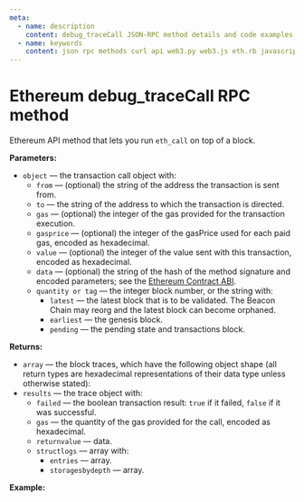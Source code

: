 ```yaml
---
meta:
  - name: description
    content: debug_traceCall JSON-RPC method details and code examples.
  - name: keywords
    content: json rpc methods curl api web3.py web3.js eth.rb javascript python ruby ethereum debug trace
---
```


# Ethereum debug_traceCall RPC method

Ethereum API method that lets you run `eth_call` on top of a block.

**Parameters:**

* `object` — the transaction call object with:
  * `from` — (optional) the string of the address the transaction is sent from.
  * `to` — the string of the address to which the transaction is directed.
  * `gas` — (optional) the integer of the gas provided for the transaction execution.
  * `gasprice` — (optional) the integer of the gasPrice used for each paid gas, encoded as hexadecimal.
  * `value` — (optional) the integer of the value sent with this transaction, encoded as hexadecimal.
  * `data` — (optional) the string of the hash of the method signature and encoded parameters; see the [Ethereum Contract ABI](https://solidity.readthedocs.io/en/latest/abi-spec.html).
  * `quantity or tag` — the integer block number, or the string with:
    * `latest` — the latest block that is to be validated. The Beacon Chain may reorg and the latest block can become orphaned.
    * `earliest` — the genesis block.
    * `pending` — the pending state and transactions block.

**Returns:**

* `array` — the block traces, which have the following object shape (all return types are hexadecimal representations of their data type unless otherwise stated):
* `results` — the trace object with:
  * `failed` — the boolean transaction result: `true` if it failed, `false` if it was successful.
  * `gas` — the quantity of the gas provided for the call, encoded as hexadecimal.
  * `returnvalue` — data.
  * `structlogs` — array with:
    * `entries` — array.
    * `storagesbydepth` — array.

**Example:**

<CodeSwitcher :languages="{py:'web3.py', cr:'cURL'}">

<template v-slot:py>

``` py
from web3 import Web3
node_url = "CHAINSTACK_NODE_URL"
web3 = Web3.HTTPProvider(node_url)

debug = web3.make_request('debug_traceCall', [{
    "to": "0x690B9A9E9aa1C9dB991C7721a92d351Db4FaC990"
    }, "latest"])
print(debug)
```

</template>
<template v-slot:cr>

``` sh
curl -X POST "CHAINSTACK_NODE_URL" \
  -H 'Content-Type: application/json' \
  --data '{"method":"debug_traceCall","params":[{"from":null,"to":"0x6b175474e89094c44da98b954eedeac495271d0f"}, "latest"],"id":1,"jsonrpc":"2.0"}'
```

</template>
</CodeSwitcher>
